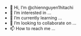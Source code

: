 - 👋 Hi, I’m @chiennguyen1hitachi
- 👀 I’m interested in ...
- 🌱 I’m currently learning ...
- 💞️ I’m looking to collaborate on ...
- 📫 How to reach me ...

<!---
chiennguyen1hitachi/chiennguyen1hitachi is a ✨ special ✨ repository because its `README.md` (this file) appears on your GitHub profile.
You can click the Preview link to take a look at your changes.
--->
